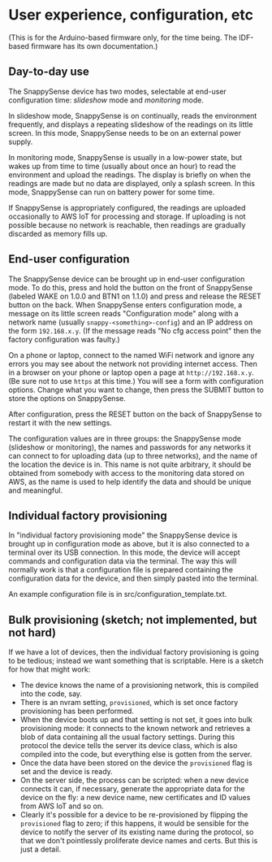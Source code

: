 # User experience, configuration, etc

(This is for the Arduino-based firmware only, for the time being.  The IDF-based firmware has its own documentation.)

## Day-to-day use

The SnappySense device has two modes, selectable at end-user configuration time: _slideshow_ mode and _monitoring_ mode.

In slideshow mode, SnappySense is on continually, reads the environment frequently, and displays a repeating slideshow of the readings on its little screen.  In this mode, SnappySense needs to be on an external power supply.

In monitoring mode, SnappySense is usually in a low-power state, but wakes up from time to time (usually about once an hour) to read the environment and upload the readings.  The display is briefly on when the readings are made but no data are displayed, only a splash screen.  In this mode, SnappySense can run on battery power for some time.

If SnappySense is appropriately configured, the readings are uploaded occasionally to AWS IoT for processing and storage.  If uploading is not possible because no network is reachable, then readings are gradually discarded as memory fills up.

## End-user configuration

The SnappySense device can be brought up in end-user configuration mode.  To do this, press and hold the button on the front of SnappySense (labeled WAKE on 1.0.0 and BTN1 on 1.1.0) and press and release the RESET button on the back.  When SnappySense enters configuration mode, a message on its little screen reads "Configuration mode" along with a network name (usually `snappy-<something>-config`) and an IP address on the form `192.168.x.y`.  (If the message reads "No cfg access point" then the factory configuration was faulty.)

On a phone or laptop, connect to the named WiFi network and ignore any errors you may see about the network not providing internet access. Then in a browser on your phone or laptop open a page at `http://192.168.x.y`.  (Be sure not to use `https` at this time.)  You will see a form with configuration options.  Change what you want to change, then press the SUBMIT button to store the options on SnappySense.

After configuration, press the RESET button on the back of SnappySense to restart it with the new settings.

The configuration values are in three groups: the SnappySense mode (slideshow or monitoring), the names and passwords for any networks it can connect to for uploading data (up to three networks), and the name of the location the device is in.  This name is not quite arbitrary, it should be obtained from somebody with access to the monitoring data stored on AWS, as the name is used to help identify the data and should be unique and meaningful.

## Individual factory provisioning

In "individual factory provisioning mode" the SnappySense device is brought up in configuration mode as above, but it is also connected to a terminal over its USB connection.  In this mode, the device will accept commands and configuration data via the terminal.  The way this will normally work is that a configuration file is prepared containing the configuration data for the device, and then simply pasted into the terminal.

An example configuration file is in src/configuration_template.txt.

## Bulk provisioning (sketch; not implemented, but not hard)

If we have a lot of devices, then the individual factory provisioning is going to be tedious;  instead we want something that is scriptable.  Here is a sketch for how that might work:

- The device knows the name of a provisioning network, this is compiled into the code, say.
- There is an nvram setting, `provisioned`, which is set once factory provisioning has been performed.
- When the device boots up and that setting is not set, it goes into bulk provisioning mode: it connects to the known network and retrieves a blob of data containing all the usual factory settings.  During this protocol the device tells the server its device class, which is also compiled into the code, but everything else is gotten from the server.
- Once the data have been stored on the device the `provisioned` flag is set and the device is ready.
- On the server side, the process can be scripted: when a new device connects it can, if necessary, generate the appropriate data for the device on the fly: a new device name, new certificates and ID values from AWS IoT and so on.
- Clearly it's possible for a device to be re-provisioned by flipping the `provisioned` flag to zero; if this happens, it would be sensible for the device to notify the server of its existing name during the protocol, so that we don't pointlessly proliferate device names and certs.  But this is just a detail.
